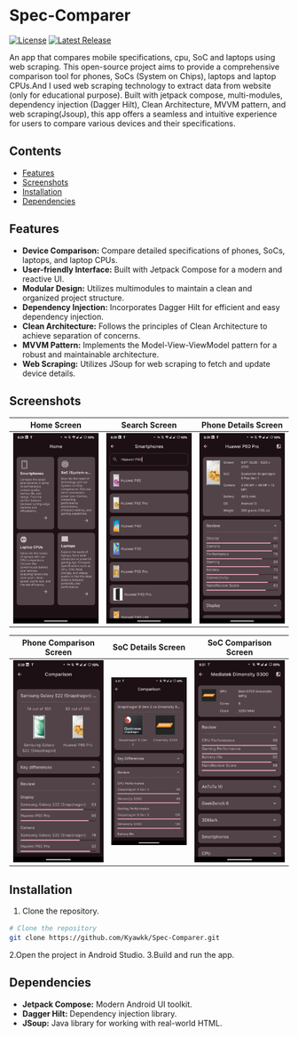 # Spec-Comparer

[![License](https://img.shields.io/badge/License-MIT-blue.svg)](LICENSE)
[![Latest Release](https://img.shields.io/badge/Release-v1.0.0-green.svg)](https://github.com/Kyawkk/Spec-Comparer/releases)

An app that compares mobile specifications, cpu, SoC and laptops using web scraping. This open-source project aims to provide a comprehensive comparison tool for phones, SoCs (System on Chips), laptops and laptop CPUs.And I used web scraping technology to extract data from website (only for educational purpose). Built with jetpack compose, multi-modules, dependency injection (Dagger Hilt), Clean Architecture, MVVM pattern, and web scraping(Jsoup), this app offers a seamless and intuitive experience for users to compare various devices and their specifications.

## Contents

- [Features](#features)
- [Screenshots](#screenshots)
- [Installation](#installation)
- [Dependencies](#dependencies)

## Features
- **Device Comparison:** Compare detailed specifications of phones, SoCs, laptops, and laptop CPUs.
- **User-friendly Interface:** Built with Jetpack Compose for a modern and reactive UI.
- **Modular Design:** Utilizes multimodules to maintain a clean and organized project structure.
- **Dependency Injection:** Incorporates Dagger Hilt for efficient and easy dependency injection.
- **Clean Architecture:** Follows the principles of Clean Architecture to achieve separation of concerns.
- **MVVM Pattern:** Implements the Model-View-ViewModel pattern for a robust and maintainable architecture.
- **Web Scraping:** Utilizes JSoup for web scraping to fetch and update device details.

## Screenshots

| Home Screen                                                                             | Search Screen                                                                             | Phone Details Screen                                                                          |
|-----------------------------------------------------------------------------------------|-------------------------------------------------------------------------------------------|-----------------------------------------------------------------------------------------------|
| ![one](https://raw.githubusercontent.com/Kyawkk/Spec-Comparer/master/screenshots/one.png) | ![two](https://raw.githubusercontent.com/Kyawkk/Spec-Comparer/master/screenshots/two.png) | ![three](https://raw.githubusercontent.com/Kyawkk/Spec-Comparer/master/screenshots/three.png) |

| Phone Comparison Screen                                                                    | SoC Details Screen                                                                         | SoC Comparison Screen                                                                       |
|--------------------------------------------------------------------------------------------|--------------------------------------------------------------------------------------------|---------------------------------------------------------------------------------------------|
| ![one](https://raw.githubusercontent.com/Kyawkk/Spec-Comparer/master/screenshots/four.png) | ![two](https://raw.githubusercontent.com/Kyawkk/Spec-Comparer/master/screenshots/five.png) | ![three](https://raw.githubusercontent.com/Kyawkk/Spec-Comparer/master/screenshots/six.png) |


## Installation
1. Clone the repository.
```bash
# Clone the repository
git clone https://github.com/Kyawkk/Spec-Comparer.git 
```

2.Open the project in Android Studio.
3.Build and run the app.

## Dependencies
- **Jetpack Compose:** Modern Android UI toolkit.
- **Dagger Hilt:** Dependency injection library.
- **JSoup:** Java library for working with real-world HTML.
